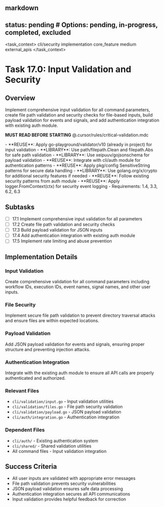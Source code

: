 ## markdown

## status: pending # Options: pending, in-progress, completed, excluded

<task_context>
<domain>cli/security</domain>
<type>implementation</type>
<scope>core_feature</scope>
<complexity>medium</complexity>
<dependencies>external_apis</dependencies>
</task_context>

# Task 17.0: Input Validation and Security

## Overview

Implement comprehensive input validation for all command parameters, create file path validation and security checks for file-based inputs, build payload validation for events and signals, and add authentication integration with existing auth module.

<import>**MUST READ BEFORE STARTING** @.cursor/rules/critical-validation.mdc</import>

<requirements>
- **REUSE**: Apply go-playground/validator/v10 (already in project) for input validation
- **LIBRARY**: Use path/filepath.Clean and filepath.Abs for safe path validation
- **LIBRARY**: Use xeipuuv/gojsonschema for payload validation
- **REUSE**: Integrate with cli/auth module for authentication patterns
- **REUSE**: Apply pkg/config SensitiveString patterns for secure data handling
- **LIBRARY**: Use golang.org/x/crypto for additional security features if needed
- **REUSE**: Follow existing security patterns from auth module
- **REUSE**: Apply logger.FromContext(ctx) for security event logging
- Requirements: 1.4, 3.3, 6.2, 6.3
</requirements>

## Subtasks

- [ ] 17.1 Implement comprehensive input validation for all parameters
- [ ] 17.2 Create file path validation and security checks
- [ ] 17.3 Build payload validation for JSON inputs
- [ ] 17.4 Add authentication integration with existing auth module
- [ ] 17.5 Implement rate limiting and abuse prevention

## Implementation Details

### Input Validation

Create comprehensive validation for all command parameters including workflow IDs, execution IDs, event names, signal names, and other user inputs.

### File Security

Implement secure file path validation to prevent directory traversal attacks and ensure files are within expected locations.

### Payload Validation

Add JSON payload validation for events and signals, ensuring proper structure and preventing injection attacks.

### Authentication Integration

Integrate with the existing auth module to ensure all API calls are properly authenticated and authorized.

### Relevant Files

- `cli/validation/input.go` - Input validation utilities
- `cli/validation/files.go` - File path security validation
- `cli/validation/payload.go` - JSON payload validation
- `cli/auth/integration.go` - Authentication integration

### Dependent Files

- `cli/auth/` - Existing authentication system
- `cli/shared/` - Shared validation utilities
- All command files - Input validation integration

## Success Criteria

- All user inputs are validated with appropriate error messages
- File path validation prevents security vulnerabilities
- JSON payload validation ensures safe data processing
- Authentication integration secures all API communications
- Input validation provides helpful feedback for correction
